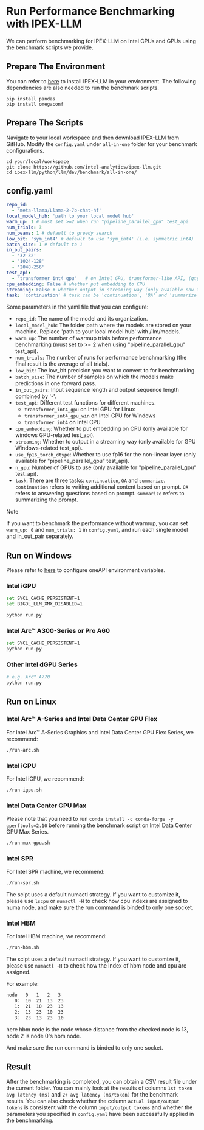 # Run Performance Benchmarking with IPEX-LLM

We can perform benchmarking for IPEX-LLM on Intel CPUs and GPUs using the benchmark scripts we provide.

## Prepare The Environment

You can refer to [here](../Overview/install.md) to install IPEX-LLM in your environment. The following dependencies are also needed to run the benchmark scripts.

```
pip install pandas
pip install omegaconf
```

## Prepare The Scripts

Navigate to your local workspace and then download IPEX-LLM from GitHub. Modify the `config.yaml` under `all-in-one` folder for your benchmark configurations.

```
cd your/local/workspace
git clone https://github.com/intel-analytics/ipex-llm.git
cd ipex-llm/python/llm/dev/benchmark/all-in-one/
```

## config.yaml


```yaml
repo_id:
  - 'meta-llama/Llama-2-7b-chat-hf'
local_model_hub: 'path to your local model hub'
warm_up: 1 # must set >=2 when run "pipeline_parallel_gpu" test_api
num_trials: 3
num_beams: 1 # default to greedy search
low_bit: 'sym_int4' # default to use 'sym_int4' (i.e. symmetric int4)
batch_size: 1 # default to 1
in_out_pairs:
  - '32-32'
  - '1024-128'
  - '2048-256'
test_api:
  - "transformer_int4_gpu"   # on Intel GPU, transformer-like API, (qtype=int4)
cpu_embedding: False # whether put embedding to CPU
streaming: False # whether output in streaming way (only avaiable now for gpu win related test_api)
task: 'continuation' # task can be 'continuation', 'QA' and 'summarize'
```

Some parameters in the yaml file that you can configure:


- `repo_id`: The name of the model and its organization.
- `local_model_hub`: The folder path where the models are stored on your machine. Replace 'path to your local model hub' with /llm/models.
- `warm_up`: The number of warmup trials before performance benchmarking (must set to >= 2 when using "pipeline_parallel_gpu" test_api).
- `num_trials`: The number of runs for performance benchmarking (the final result is the average of all trials).
- `low_bit`: The low_bit precision you want to convert to for benchmarking.
- `batch_size`: The number of samples on which the models make predictions in one forward pass.
- `in_out_pairs`: Input sequence length and output sequence length combined by '-'.
- `test_api`: Different test functions for different machines.
  - `transformer_int4_gpu` on Intel GPU for Linux
  - `transformer_int4_gpu_win` on Intel GPU for Windows
  - `transformer_int4` on Intel CPU
- `cpu_embedding`: Whether to put embedding on CPU (only available for windows GPU-related test_api).
- `streaming`: Whether to output in a streaming way (only available for GPU Windows-related test_api).
- `use_fp16_torch_dtype`: Whether to use fp16 for the non-linear layer (only available for "pipeline_parallel_gpu" test_api).
- `n_gpu`: Number of GPUs to use (only available for "pipeline_parallel_gpu" test_api).
- `task`: There are three tasks: `continuation`, `QA` and `summarize`. `continuation` refers to writing additional content based on prompt. `QA` refers to answering questions based on prompt. `summarize` refers to summarizing the prompt.


> [!NOTE]
> If you want to benchmark the performance without warmup, you can set ``warm_up: 0`` and ``num_trials: 1`` in ``config.yaml``, and run each single model and in_out_pair separately. 


## Run on Windows

Please refer to [here](../Overview/install_gpu.md#runtime-configuration) to configure oneAPI environment variables.

### Intel iGPU

```bash
set SYCL_CACHE_PERSISTENT=1
set BIGDL_LLM_XMX_DISABLED=1

python run.py
```

### Intel Arc™ A300-Series or Pro A60

```bash
set SYCL_CACHE_PERSISTENT=1
python run.py
```

### Other Intel dGPU Series

```bash
# e.g. Arc™ A770
python run.py
```

## Run on Linux

### Intel Arc™ A-Series and Intel Data Center GPU Flex

For Intel Arc™ A-Series Graphics and Intel Data Center GPU Flex Series, we recommend:

```bash
./run-arc.sh
```

### Intel iGPU

For Intel iGPU, we recommend:

```bash
./run-igpu.sh
```

### Intel Data Center GPU Max

Please note that you need to run ``conda install -c conda-forge -y gperftools=2.10`` before running the benchmark script on Intel Data Center GPU Max Series.

```bash
./run-max-gpu.sh
```

### Intel SPR

For Intel SPR machine, we recommend:

```bash
./run-spr.sh
```

The scipt uses a default numactl strategy. If you want to customize it, please use ``lscpu`` or ``numactl -H`` to check how cpu indexs are assigned to numa node, and make sure the run command is binded to only one socket.

### Intel HBM

For Intel HBM machine, we recommend:

```bash
./run-hbm.sh
```

The scipt uses a default numactl strategy. If you want to customize it, please use ``numactl -H`` to check how the index of hbm node and cpu are assigned.

For example:

```bash
node   0   1   2   3
   0:  10  21  13  23
   1:  21  10  23  13
   2:  13  23  10  23
   3:  23  13  23  10
```

here hbm node is the node whose distance from the checked node is 13, node 2 is node 0's hbm node.

And make sure the run command is binded to only one socket.

## Result

After the benchmarking is completed, you can obtain a CSV result file under the current folder. You can mainly look at the results of columns `1st token avg latency (ms)` and `2+ avg latency (ms/token)` for the benchmark results. You can also check whether the column `actual input/output tokens` is consistent with the column `input/output tokens` and whether the parameters you specified in `config.yaml` have been successfully applied in the benchmarking.

